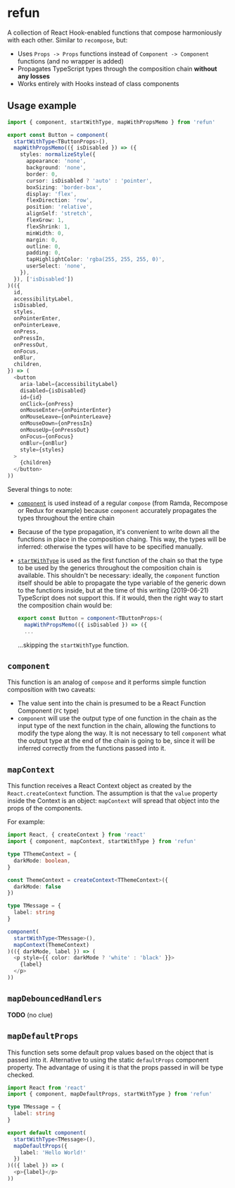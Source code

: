 # refun

A collection of React Hook-enabled functions that compose harmoniously with each other. Similar to `recompose`, but:

- Uses `Props -> Props` functions instead of `Component -> Component` functions (and no wrapper is added)
- Propagates TypeScript types through the composition chain **without any losses**
- Works entirely with Hooks instead of class components

## Usage example

```ts
import { component, startWithType, mapWithPropsMemo } from 'refun'

export const Button = component(
  startWithType<TButtonProps>(),
  mapWithPropsMemo(({ isDisabled }) => ({
    styles: normalizeStyle({
      appearance: 'none',
      background: 'none',
      border: 0,
      cursor: isDisabled ? 'auto' : 'pointer',
      boxSizing: 'border-box',
      display: 'flex',
      flexDirection: 'row',
      position: 'relative',
      alignSelf: 'stretch',
      flexGrow: 1,
      flexShrink: 1,
      minWidth: 0,
      margin: 0,
      outline: 0,
      padding: 0,
      tapHighlightColor: 'rgba(255, 255, 255, 0)',
      userSelect: 'none',
    }),
  }), ['isDisabled'])
)(({
  id,
  accessibilityLabel,
  isDisabled,
  styles,
  onPointerEnter,
  onPointerLeave,
  onPress,
  onPressIn,
  onPressOut,
  onFocus,
  onBlur,
  children,
}) => (
  <button
    aria-label={accessibilityLabel}
    disabled={isDisabled}
    id={id}
    onClick={onPress}
    onMouseEnter={onPointerEnter}
    onMouseLeave={onPointerLeave}
    onMouseDown={onPressIn}
    onMouseUp={onPressOut}
    onFocus={onFocus}
    onBlur={onBlur}
    style={styles}
  >
    {children}
  </button>
))
```

Several things to note:

- [`component`](#component) is used instead of a regular `compose` (from Ramda, Recompose or Redux for example) because `component` accurately propagates the types throughout the entire chain
- Because of the type propagation, it's convenient to write down all the functions in place in the composition chaing. This way, the types will be inferred: otherwise the types will have to be specified manually.
- [`startWithType`](#startWithType) is used as the first function of the chain so that the type to be used by the generics throughout the composition chain is available. This shouldn't be necessary: ideally, the `component` function itself should be able to propagate the type variable of the generic down to the functions inside, but at the time of this writing (2019-06-21) TypeScript does not support this. If it would, then the right way to start the composition chain would be:

  ```ts
  export const Button = component<TButtonProps>(
    mapWithPropsMemo(({ isDisabled }) => ({
    ...
  ```

  …skipping the `startWithType` function.


## `component`

This function is an analog of `compose` and it performs simple function composition with two caveats:

- The value sent into the chain is presumed to be a React Function Component (`FC` type)
- `component` will use the output type of one function in the chain as the input type of the next function in the chain, allowing the functions to modify the type along the way. It is not necessary to tell `component` what the output type at the end of the chain is going to be, since it will be inferred correctly from the functions passed into it.

## `mapContext`

This function receives a React Context object as created by the `React.createContext` function. The assumption is that the `value` property inside the Context is an object: `mapContext` will spread that object into the props of the components.

For example:

```ts
import React, { createContext } from 'react'
import { component, mapContext, startWithType } from 'refun'

type TThemeContext = {
  darkMode: boolean,
}

const ThemeContext = createContext<TThemeContext>({
  darkMode: false
})

type TMessage = {
  label: string
}

component(
  startWithType<TMessage>(),
  mapContext(ThemeContext)
)(({ darkMode, label }) => (
  <p style={{ color: darkMode ? 'white' : 'black' }}>
    {label}
  </p>
))
```

## `mapDebouncedHandlers`

**TODO** (no clue)

## `mapDefaultProps`

This function sets some default prop values based on the object that is passed into it. Alternative to using the static `defaultProps` component property. The advantage of using it is that the props passed in will be type checked.

```ts
import React from 'react'
import { component, mapDefaultProps, startWithType } from 'refun'

type TMessage = {
  label: string
}

export default component(
  startWithType<TMessage>(),
  mapDefaultProps({
    label: 'Hello World!'
  })
)(({ label }) => (
  <p>{label}</p>
))
```
